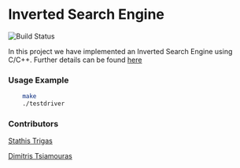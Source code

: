 # Inverted Search Engine 

![Build Status](https://github.com/chatziko-k08/lecture-code/workflows/run-tests/badge.svg)

In this project we have implemented an Inverted Search Engine using C/C++. 
Further details can be found [here](Documentation/Inverted-Search-Engine.pdf)


### Usage Example

```bash
    make
    ./testdriver
```

### Contributors

[Stathis Trigas](https://github.com/stathis99)

[Dimitris Tsiamouras](https://github.com/sdi1700168)


